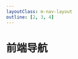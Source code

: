 ```yaml
---
layoutClass: m-nav-layout
outline: [2, 3, 4]
---
```


<script setup>
import MNavLinks from './components/MNavLinks.vue';
import { NAV_DATA } from './data'
</script>
<style src="./index.scss"></style>

# 前端导航

<MNavLinks v-for="{title, items} in NAV_DATA" :title="title" :items="items"/>

<br />
